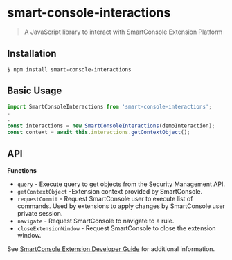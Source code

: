 # smart-console-interactions

> A JavaScript library to interact with SmartConsole Extension Platform

## Installation

```
$ npm install smart-console-interactions
```

## Basic Usage

```jsx
import SmartConsoleInteractions from 'smart-console-interactions';
.
.
const interactions = new SmartConsoleInteractions(demoInteraction);
const context = await this.interactions.getContextObject();
```

## API

**Functions**

- `query` - Execute query to get objects from the Security Management API.
- `getContextObject` -Extension context provided by SmartConsole.
- `requestCommit` - Request SmartConsole user to execute list of commands. Used by extensions to apply changes by SmartConsole user private session.
- `navigate` - Request SmartConsole to navigate to a rule.
- `closeExtensionWindow` - Request SmartConsole to close the extension window.

See [SmartConsole Extension Developer Guide](https://sc1.checkpoint.com/documents/SmartConsole/Extensions/index.html?ref=git) for additional information.

